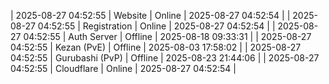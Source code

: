 | 2025-08-27 04:52:55 | Website | Online | 2025-08-27 04:52:54 |
| 2025-08-27 04:52:55 | Registration | Online | 2025-08-27 04:52:54 |
| 2025-08-27 04:52:55 | Auth Server | Offline | 2025-08-18 09:33:31 |
| 2025-08-27 04:52:55 | Kezan (PvE) | Offline | 2025-08-03 17:58:02 |
| 2025-08-27 04:52:55 | Gurubashi (PvP) | Offline | 2025-08-23 21:44:06 |
| 2025-08-27 04:52:55 | Cloudflare | Online | 2025-08-27 04:52:54 |

